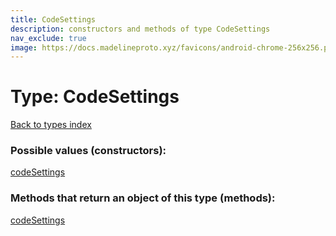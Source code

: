 ```yaml
---
title: CodeSettings
description: constructors and methods of type CodeSettings
nav_exclude: true
image: https://docs.madelineproto.xyz/favicons/android-chrome-256x256.png
---
```

# Type: CodeSettings
[Back to types index](index.md)



### Possible values (constructors):

[codeSettings](../constructors/codeSettings.md)  



### Methods that return an object of this type (methods):



[codeSettings](../constructors/codeSettings.md)  


